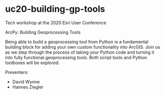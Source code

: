 # uc20-building-gp-tools

Tech workshop at the 2020 Esri User Conference

ArcPy: Building Geoprocessing Tools

Being able to build a geoprocessing tool from Python is a fundamental building block for adding your own custom functionality into ArcGIS. Join us as we step through the process of taking your Python code and turning it into fully functional geoprocessing tools. Both script tools and Python toolboxes will be explored.

Presenters: 
- David Wynne
- Hannes Ziegler
